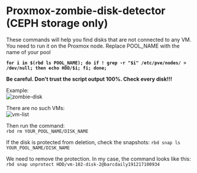 # Proxmox-zombie-disk-detector (CEPH storage only)

These commands will help you find disks that are not connected to any VM. You need to run it on the Proxmox node.
Replace POOL_NAME with the name of your pool

**`for i in $(rbd ls POOL_NAME); do if ! grep -r "$i" /etc/pve/nodes/ > /dev/null; then echo HDD/$i; fi; done;`**

**Be careful. Don't trust the script output 100%. Check every disk!!!**

Example:  
![zombie-disk](https://user-images.githubusercontent.com/88323643/170447316-844c269a-d612-494d-a229-24e78188cc85.jpg)

There are no such VMs:  
![vm-list](https://user-images.githubusercontent.com/88323643/170447477-cad92491-5b8f-49c2-b708-231813c49fc8.jpg)

Then run the command:  
`rbd rm YOUR_POOL_NAME/DISK_NAME`

If the disk is protected from deletion, check the snapshots:
`rbd snap ls YOUR_POOL_NAME/DISK_NAME`

We need to remove the protection. In my case, the command looks like this:  
`rbd snap unprotect HDD/vm-102-disk-2@barcdaily191217100934`
